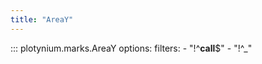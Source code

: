 ```yaml
---
title: "AreaY"
---
```


::: plotynium.marks.AreaY
    options:
        filters:
            - "!^__call__$"
            - "!^_"
